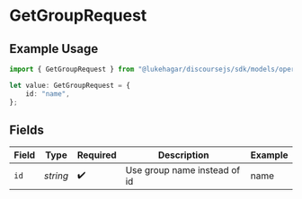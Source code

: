 # GetGroupRequest

## Example Usage

```typescript
import { GetGroupRequest } from "@lukehagar/discoursejs/sdk/models/operations";

let value: GetGroupRequest = {
    id: "name",
};
```

## Fields

| Field                        | Type                         | Required                     | Description                  | Example                      |
| ---------------------------- | ---------------------------- | ---------------------------- | ---------------------------- | ---------------------------- |
| `id`                         | *string*                     | :heavy_check_mark:           | Use group name instead of id | name                         |